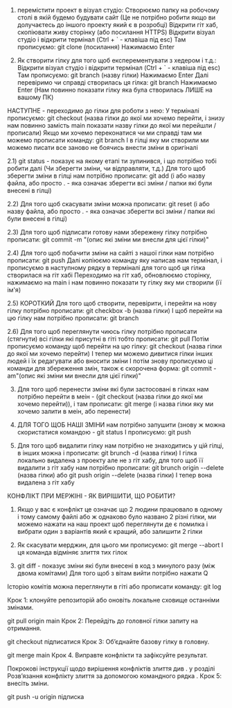 1) перемістити проект в візуал студіо:
Створюємо папку на робочому столі в якій будемо будувати сайт (Це не потрібно робити якщо ви долучаєтесь до іншого проекту який є в розробці)
Відкрити гіт хаб, скопіювати живу сторінку (або посилання HTTPS)
Відкрити візуал студіо і відкрити термінал (Ctrl + ` - клавіша під esc)
Там прописуємо: git clone (посилання)
Нажимаємо Enter

2) Як створити гілку для того щоб експерементувати з хедером і т.д.:
Відкрити візуал студіо і відкрити термінал (Ctrl + ` - клавіша під esc)
Там прописуємо: git branch (назву гілки)
Нажимаємо Enter
Далі перевіримо чи справді створилась ця гілка: git branch
Нажимаємо Enter (Нам повинно показати гілку яка була створилась ЛИШЕ на вашому ПК)

НАСТУПНЕ - переходимо до гілки для роботи з нею:
У терміналі прописуємо: git checkout (назва гілки до якої ми хочемо перейти, і знизу нам повинно замість main показати назву гілки до якої ми перейшли / прописали)
Якщо ми хочемо переконатися чи ми справді там ми можемо прописати команду: git branch 
І в гілці яку ми створили ми можемо писати все заново не боячись внести зміни в оригіналі

2.1) git status - показує на якому етапі ти зупинився, і що потрібно тобі робити далі (Чи зберегти зміни, чи відправляти, т.д.)
 Для того щоб зберегти зміни в гілці нам потрібно прописати:
git add (і або назву файла, або просто . - яка означає зберегти всі зміни / папки які були внесені в гілці)

2.2) Для того щоб скасувати зміни можна прописати:
git reset (і або назву файла, або просто . - яка означає зберегти всі зміни / папки які були внесені в гілці)

2.3) Для того щоб підписати готову нами збережену гілку потрібно прописати:
git commit -m "(опис які зміни ми внесли для цієї гілки)"

2.4) Для того щоб побачити зміни на сайті з нашої гілки нам потрібно прописати:
git push 
Далі копіюємо команду яку написав нам термінал, і прописуємо в наступному рядку в терміналі для того щоб ця гілка створилася на гіт хабі
Переходимо на гіт хаб, обновлюємо сторінку, нажимаємо на main і нам повинно показати ту гілку яку ми створили (її ім'я)

2.5) КОРОТКИЙ
Для того щоб створити, перевірити, і перейти на нову гілку потрібно прописати:
git checkbox -b (назва гілки)
І щоб перейти на цю гілку нам потрібно прописати:
git branch

2.6) Для того щоб переглянути чиюсь гілку потрібно прописати (стягнути) всі гілки які присутні в гіті тобто прописати:
git pull
Потім прописуємо команду щоб перейти на цю гілку:
git checkout (назва гілки до якої ми хочемо перейти)
І тепер ми можемо дивитися гілки інших людей і їх редагувати або вносити зміни
І потім знову прописуємо ці команди для збереження змін, також є скорочена форма:
git commit -am"(опис які зміни ми внесли для цієї гілки)"

3) Для того щоб перенести зміни які були застосовані в гілках нам потрібно перейти в меін - (git checkout (назва гілки до якої ми хочемо перейти)), і там прописати:
git merge (і назва гілки яку ми хочемо залити в меін, або перенести)

4) ДЛЯ ТОГО ЩОБ НАШІ ЗМІНИ нам потрібно запушити (знову ж можна скористатися командою  - git status
І прописуємо:
git push

5) Для того щоб видалити гілку нам потрібно не знаходитись у цій гілці, в інших можна і прописати:
git brunch -d (назва гілки)
І гілка локально видалена з проекту але не з гіт хабу, для того щоб її видалити з гіт хабу нам потрібно прописати: 
git brunch origin --delete (назва гілки)
або
git push origin --delete (назва гілки)
І тепер вона видалена з гіт хабу


КОНФЛІКТ ПРИ МЕРЖІНІ - ЯК ВИРІШИТИ, ЩО РОБИТИ?

1) Якщо у вас є конфлікт це означає що 2 людини працювало в одному і тому самому файлі або ж однаково було названо 2 різні гілки, ми можемо нажати  на наш проект щоб переглянути де є помилка і вибрати один з варіантів який є кращий, або залишити 2 гілки

2) Як скасувати мерджин, для цього ми прописуємо:
git merge --abort 
І ця команда відміняє злиття тих гілок

7) git diff - показує зміни які були внесені в код з минулого разу (між двома комітами)
Для того щоб з вітам вийти потрібно нажати Q

Історію комітів можна переглянути в гіті або прописати команду: git log




Крок 1: клонуйте репозиторій або оновіть локальне сховище останніми змінами.

git pull origin main
Крок 2: Перейдіть до головної гілки запиту на отримання.

git checkout підписатися
Крок 3: Об’єднайте базову гілку в головну.

git merge main
Крок 4. Виправте конфлікти та зафіксуйте результат.

Покрокові інструкції щодо вирішення конфліктів злиття див . у розділі Розв’язання конфлікту злиття за допомогою командного рядка .
Крок 5: внесіть зміни.

git push -u origin підписка
